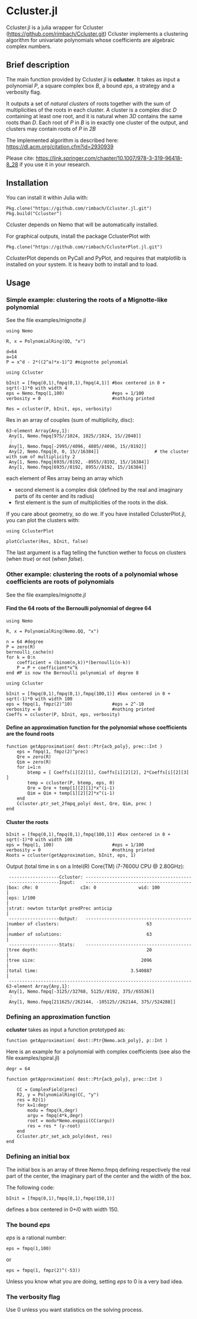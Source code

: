 # Ccluster.jl

Ccluster.jl is a julia wrapper for Ccluster (https://github.com/rimbach/Ccluster.git)
Ccluster implements a clustering algorithm for univariate polynomials whose
coefficients are algebraic complex numbers.

## Brief description

The main function provided by Ccluster.jl is **ccluster**.
It takes as input
a polynomial *P*, 
a square complex box *B*, 
a bound *eps*, 
a strategy and
a verbosity flag.

It outputs a set of *natural clusters* of roots together with the sum of multiplicities
of the roots in each cluster.
A cluster is a complex disc *D* containing at least one root, 
and it is natural when *3D* contains the same roots
than *D*.
Each root of *P* in *B* is in exactly one cluster of the output, and clusters may contain
roots of *P* in *2B*

The implemented algorithm is described here:
https://dl.acm.org/citation.cfm?id=2930939

Please cite:
https://link.springer.com/chapter/10.1007/978-3-319-96418-8_28
if you use it in your research.

## Installation

You can install it within Julia with:

```
Pkg.clone("https://github.com/rimbach/Ccluster.jl.git")
Pkg.build("Ccluster")
```
Ccluster depends on Nemo that will be automatically installed.

For graphical outputs, install the package CclusterPlot with
```
Pkg.clone("https://github.com/rimbach/CclusterPlot.jl.git")
```
CclusterPlot depends on PyCall and PyPlot, and requires that matplotlib is installed
on your system.
It is heavy both to install and to load.

## Usage

### Simple example: clustering the roots of a Mignotte-like polynomial
See the file examples/mignotte.jl
```
using Nemo

R, x = PolynomialRing(QQ, "x")

d=64
a=14
P = x^d - 2*((2^a)*x-1)^2 #mignotte polynomial

using Ccluster

bInit = [fmpq(0,1),fmpq(0,1),fmpq(4,1)] #box centered in 0 + sqrt(-1)*0 with width 4
eps = Nemo.fmpq(1,100)                  #eps = 1/100
verbosity = 0                           #nothing printed

Res = ccluster(P, bInit, eps, verbosity)
```
Res in an array of couples (sum of multiplicity, disc):
```
63-element Array{Any,1}:
 Any[1, Nemo.fmpq[975//1024, 1025//1024, 15//2048]]      
 ⋮                                                      
 Any[1, Nemo.fmpq[-2995//4096, 4805//4096, 15//8192]] 
 Any[2, Nemo.fmpq[0, 0, 15//16384]]                     # the cluster with sum of multiplicity 2
 Any[1, Nemo.fmpq[6935//8192, -8955//8192, 15//16384]]
 Any[1, Nemo.fmpq[6935//8192, 8955//8192, 15//16384]]
```
each element of Res array being an array which
* second element is a complex disk (defined by the real and
imaginary parts of its center and its radius)
* first element is the sum of multiplicities of the roots in the disk.

If you care about geometry, so do we.
If you have installed CclusterPlot.jl, you can plot the clusters with:
```
using CclusterPlot

plotCcluster(Res, bInit, false)
```
The last argument is a flag telling the function wether to focus 
on clusters (when *true*) or not (when *false*).

### Other example: clustering the roots of a polynomial whose coefficients are roots of polynomials
See the file examples/mignotte.jl
#### Find the 64 roots of the Bernoulli polynomial of degree 64
```
using Nemo

R, x = PolynomialRing(Nemo.QQ, "x")

n = 64 #degree
P = zero(R)
bernoulli_cache(n)
for k = 0:n
    coefficient = (binom(n,k))*(bernoulli(n-k))
    P = P + coefficient*x^k
end #P is now the Bernoulli polynomial of degree 8

using Ccluster

bInit = [fmpq(0,1),fmpq(0,1),fmpq(100,1)] #box centered in 0 + sqrt(-1)*0 with width 100
eps = fmpq(1, fmpz(2)^10)               #eps = 2^-10
verbosity = 0                           #nothing printed
Coeffs = ccluster(P, bInit, eps, verbosity)
```
#### Define an approximation function for the polynomial whose coefficients are the found roots
```
function getApproximation( dest::Ptr{acb_poly}, prec::Int )
    eps = fmpq(1, fmpz(2)^prec)
    Qre = zero(R)
    Qim = zero(R)
    for i=1:n
        btemp = [ Coeffs[i][2][1], Coeffs[i][2][2], 2*Coeffs[i][2][3] ]
        temp = ccluster(P, btemp, eps, 0)
        Qre = Qre + temp[1][2][1]*x^(i-1)
        Qim = Qim + temp[1][2][2]*x^(i-1)
    end
    Ccluster.ptr_set_2fmpq_poly( dest, Qre, Qim, prec )
end
```
#### Cluster the roots
```
bInit = [fmpq(0,1),fmpq(0,1),fmpq(100,1)] #box centered in 0 + sqrt(-1)*0 with width 100
eps = fmpq(1, 100)                      #eps = 1/100
verbosity = 0                           #nothing printed
Roots = ccluster(getApproximation, bInit, eps, 1)
```
Output (total time in s on a Intel(R) Core(TM) i7-7600U CPU @ 2.80GHz):
```
 -------------------Ccluster: ----------------------------------------
 -------------------Input:    ----------------------------------------
|box: cRe: 0                cIm: 0                wid: 100            |
|eps: 1/100                                                           |
|strat: newton tstarOpt predPrec anticip                              |
 -------------------Output:   ----------------------------------------
|number of clusters:                                 63               |
|number of solutions:                                63               |
 -------------------Stats:    ----------------------------------------
|tree depth:                                         20               |
|tree size:                                        2096               |
|total time:                                   3.540887               |
 ---------------------------------------------------------------------
63-element Array{Any,1}:
 Any[1, Nemo.fmpq[-3125//32768, 5125//8192, 375//65536]]    
 ⋮                                                              
 Any[1, Nemo.fmpq[211625//262144, -105125//262144, 375//524288]]
 ```

### Defining an approximation function
**ccluster** takes as input a function prototyped as:
```
function getApproximation( dest::Ptr{Nemo.acb_poly}, p::Int )
```
Here is an example for a polynomial with complex coefficients (see also the file examples/spiral.jl)
```
degr = 64

function getApproximation( dest::Ptr{acb_poly}, prec::Int )
    
    CC = ComplexField(prec)
    R2, y = PolynomialRing(CC, "y")
    res = R2(1)
    for k=1:degr
        modu = fmpq(k,degr)
        argu = fmpq(4*k,degr)
        root = modu*Nemo.exppii(CC(argu))
        res = res * (y-root)
    end
    Ccluster.ptr_set_acb_poly(dest, res)
end
```

### Defining an initial box  
The initial box is an array of three Nemo.fmpq defining respectively
the real part of the center,
the imaginary part of the center and
the width of the box.

The following code:
```
bInit = [fmpq(0,1),fmpq(0,1),fmpq(150,1)]
```
defines a box centered in 0+*i*0 with width 150.

### The bound *eps*

*eps* is a rational number:
```
eps = fmpq(1,100)
```
or
```
eps = fmpq(1, fmpz(2)^(-53))
```

Unless you know what you are doing, setting *eps* to 0 is a very bad idea.

### The verbosity flag
Use 0 unless you want statistics on the solving process.
